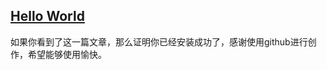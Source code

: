 
## [Hello World](https://DingliZhang.github.io/hello/helloworld.html)

如果你看到了这一篇文章，那么证明你已经安装成功了，感谢使用github进行创作，希望能够使用愉快。
